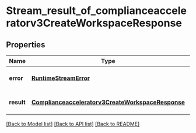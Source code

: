 # Stream_result_of_complianceacceleratorv3CreateWorkspaceResponse

## Properties
Name | Type | Description | Notes
------------ | ------------- | ------------- | -------------
**error** | [**RuntimeStreamError**](RuntimeStreamError.md) |  | [optional] [default to null]
**result** | [**Complianceacceleratorv3CreateWorkspaceResponse**](Complianceacceleratorv3CreateWorkspaceResponse.md) |  | [optional] [default to null]

[[Back to Model list]](../README.md#documentation-for-models) [[Back to API list]](../README.md#documentation-for-api-endpoints) [[Back to README]](../README.md)



